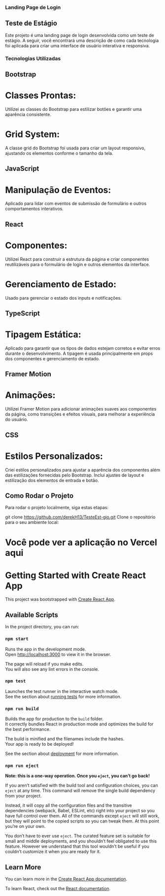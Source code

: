 
### Landing Page de Login
## Teste de Estágio

Este projeto é uma landing page de login desenvolvida como um teste de estágio. A seguir, você encontrará uma descrição de como cada tecnologia foi aplicada para criar uma interface de usuário interativa e responsiva.

### Tecnologias Utilizadas
## Bootstrap
# Classes Prontas:
Utilizei as classes do Bootstrap para estilizar botões e garantir uma aparência consistente.
# Grid System:
A classe grid do Bootstrap foi usada para criar um layout responsivo, ajustando os elementos conforme o tamanho da tela.
## JavaScript
# Manipulação de Eventos:
Aplicado para lidar com eventos de submissão de formulário e outros comportamentos interativos.
## React
# Componentes: 
Utilizei React para construir a estrutura da página e criar componentes reutilizáveis para o formulário de login e outros elementos da interface.
# Gerenciamento de Estado:
Usado para gerenciar o estado dos inputs e notificações.
## TypeScript
# Tipagem Estática: 
Aplicado para garantir que os tipos de dados estejam corretos e evitar erros durante o desenvolvimento. A tipagem é usada principalmente em props dos componentes e gerenciamento de estado.
## Framer Motion
# Animações:
Utilizei Framer Motion para adicionar animações suaves aos componentes da página, como transições e efeitos visuais, para melhorar a experiência do usuário.
## CSS
# Estilos Personalizados:
Criei estilos personalizados para ajustar a aparência dos componentes além das estilizações fornecidas pelo Bootstrap. Inclui ajustes de layout e estilização dos elementos de entrada e botão.
## Como Rodar o Projeto
Para rodar o projeto localmente, siga estas etapas:

git clone https://github.com/derekH13/TesteEst-gio.git
Clone o repositório para o seu ambiente local:

# Você pode ver a aplicação no Vercel aqui

# Getting Started with Create React App

This project was bootstrapped with [Create React App](https://github.com/facebook/create-react-app).

## Available Scripts

In the project directory, you can run:

### `npm start`

Runs the app in the development mode.\
Open [http://localhost:3000](http://localhost:3000) to view it in the browser.

The page will reload if you make edits.\
You will also see any lint errors in the console.

### `npm test`

Launches the test runner in the interactive watch mode.\
See the section about [running tests](https://facebook.github.io/create-react-app/docs/running-tests) for more information.

### `npm run build`

Builds the app for production to the `build` folder.\
It correctly bundles React in production mode and optimizes the build for the best performance.

The build is minified and the filenames include the hashes.\
Your app is ready to be deployed!

See the section about [deployment](https://facebook.github.io/create-react-app/docs/deployment) for more information.

### `npm run eject`

**Note: this is a one-way operation. Once you `eject`, you can’t go back!**

If you aren’t satisfied with the build tool and configuration choices, you can `eject` at any time. This command will remove the single build dependency from your project.

Instead, it will copy all the configuration files and the transitive dependencies (webpack, Babel, ESLint, etc) right into your project so you have full control over them. All of the commands except `eject` will still work, but they will point to the copied scripts so you can tweak them. At this point you’re on your own.

You don’t have to ever use `eject`. The curated feature set is suitable for small and middle deployments, and you shouldn’t feel obligated to use this feature. However we understand that this tool wouldn’t be useful if you couldn’t customize it when you are ready for it.

## Learn More

You can learn more in the [Create React App documentation](https://facebook.github.io/create-react-app/docs/getting-started).

To learn React, check out the [React documentation](https://reactjs.org/).
